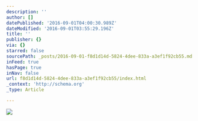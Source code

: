 ```yaml
---
description: ''
author: []
datePublished: '2016-09-01T04:00:30.989Z'
dateModified: '2016-09-01T03:55:29.196Z'
title: ''
publisher: {}
via: {}
starred: false
sourcePath: _posts/2016-09-01-f8d1d14d-5824-4dee-833a-a3ef1f92cb55.md
inFeed: true
hasPage: true
inNav: false
url: f8d1d14d-5824-4dee-833a-a3ef1f92cb55/index.html
_context: 'http://schema.org'
_type: Article

---
```

![](https://the-grid-user-content.s3-us-west-2.amazonaws.com/b299282d-6de1-4c5f-8238-0ed392b1996d.jpg)